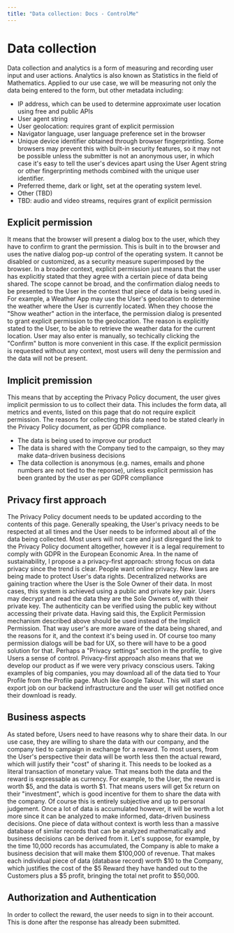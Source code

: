 ```yaml
---
title: "Data collection: Docs - ControlMe"
---
```


# Data collection
Data collection and analytics is a form of measuring and recording user input and user actions. Analytics is also known as Statistics in the field of Mathematics. Applied to our use case, we will be measuring not only the data being entered to the form, but other metadata including:
- IP address, which can be used to determine approximate user location using free and public APIs
- User agent string
- User geolocation: requires grant of explicit permission
- Navigator language, user language preference set in the browser
- Unique device identifier obtained through browser fingerprinting. Some browsers may prevent this with built-in security features, so it may not be possible unless the submitter is not an anonymous user, in which case it's easy to tell the user's devices apart using the User Agent string or other fingerprinting methods combined with the unique user identifier.
- Preferred theme, dark or light, set at the operating system level.
- Other (TBD)
- TBD: audio and video streams, requires grant of explicit permission

## Explicit permission
It means that the browser will present a dialog box to the user, which they have to confirm to grant the permission. This is built in to the browser and uses the native dialog pop-up control of the operating system. It cannot be disabled or customized, as a security measure superimposed by the browser.
In a broader context, explicit permission just means that the user has explicitly stated that they agree with a certain piece of data being shared. The scope cannot be broad, and the confirmation dialog needs to be presented to the User in the context that piece of data is being used in. For example, a Weather App may use the User's geolocation to determine the weather where the User is currently located. When they choose the "Show weather" action in the interface, the permission dialog is presented to grant explicit permission to the geolocation. The reason is explicitly stated to the User, to be able to retrieve the weather data for the current location. User may also enter is manually, so techically clicking the "Confirm" button is more convenient in this case. If the explicit permission is requested without any context, most users will deny the permission and the data will not be present.

## Implicit premission
This means that by accepting the Privacy Policy document, the user gives implicit permission to us to collect their data. This includes the form data, all metrics and events, listed on this page that do not require explicit permission.
The reasons for collecting this data need to be stated clearly in the Privacy Policy document, as per GDPR compliance.
- The data is being used to improve our product
- The data is shared with the Company tied to the campaign, so they may make data-driven business decisions
- The data collection is anonymous (e.g. names, emails and phone numbers are not tied to the reponse), unless explicit permission has been granted by the user as per GDPR compliance

## Privacy first approach

The Privacy Policy document needs to be updated according to the contents of this page. Generally speaking, the User's privacy needs to be respected at all times and the User needs to be informed about all of the data being collected. Most users will not care and just disregard the link to the Privacy Policy document altogether, however it is a legal requirement to comply with GDPR in the European Economic Area.
In the name of sustainability, I propose a a privacy-first approach: strong focus on data privacy since the trend is clear. People want online privacy. New laws are being made to protect User's data rights. Decentralized networks are gaining traction where the User is the Sole Owner of their data. In most cases, this system is achieved using a public and private key pair. Users may decrypt and read the data they are the Sole Owners of, with their private key. The authenticity can be verified using the public key without accessing their private data.
Having said this, the Explicit Permission mechanism described above should be used instead of the Implicit Permission. That way user's are more aware of the data being shared, and the reasons for it, and the context it's being used in. Of course too many permission dialogs will be bad for UX, so there will have to be a good solution for that. Perhaps a "Privacy settings" section in the profile, to give Users a sense of control. Privacy-first approach also means that we develop our product as if we were very privacy conscious users.
Taking examples of big companies, you may download all of the data tied to Your Profile from the Profile page. Much like Google Takout. This will start an export job on our backend infrastructure and the user will get notified once their download is ready.

## Business aspects
As stated before, Users need to have reasons why to share their data. In our use case, they are willing to share the data with our company, and the company tied to campaign in exchange for a reward. To most users, from the User's perspective their data will be worth less then the actual reward, which will justify their "cost" of sharing it. This needs to be looked as a literal transaction of monetary value. That means both the data and the reward is expressable as currency. For example, to the User, the reward is worth $5, and the data is worth $1. That means users will get 5x return on their "investment", which is good incentive for them to share the data with the company. Of course this is entirely subjective and up to personal judgement.
Once a lot of data is accumulated however, it will be worth a lot more since it can be analyzed to make informed, data-driven business decisions. One piece of data without context is worth less than a massive database of similar records that can be analyzed mathematically and business decisions can be derived from it. Let's suppose, for example, by the time 10,000 records has accumulated, the Company is able to make a business decision that will make them $100,000 of revenue. That makes each individual piece of data (database record) worth $10 to the Company, which justifies the cost of the $5 Reward they have handed out to the Customers plus a $5 profit, bringing the total net profit to $50,000.

## Authorization and Authentication

In order to collect the reward, the user needs to sign in to their account. This is done after the response has already been submitted.